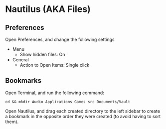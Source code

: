 # Nautilus (AKA Files)

## Preferences

Open Preferences, and change the following settings

- Menu
	- Show hidden files: On
- General
	- Action to Open Items: Single click

## Bookmarks

Open Terminal, and run the following command:

```
cd && mkdir Audio Applications Games src Documents/Vault
```

Open Nautilus, and drag each created directory to the left sidebar to create a bookmark in the opposite order they were created (to avoid having to sort them).
